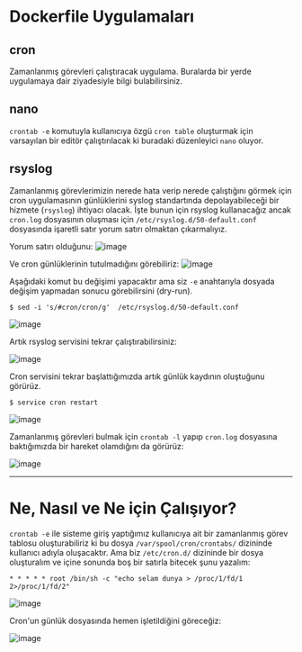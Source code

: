 # Dockerfile Uygulamaları

## cron
Zamanlanmış görevleri çalıştıracak uygulama. Buralarda bir yerde uygulamaya dair ziyadesiyle bilgi bulabilirsiniz.

## nano
`crontab -e` komutuyla kullanıcıya özgü `cron table` oluşturmak için varsayılan bir editör çalıştırılacak ki buradaki düzenleyici `nano` oluyor.

## rsyslog
Zamanlanmış görevlerimizin nerede hata verip nerede çalıştığını görmek için cron uygulamasının 
günlüklerini syslog standartında depolayabileceği bir hizmete (`rsyslog`) ihtiyacı olacak. 
İşte bunun için rsyslog kullanacağız ancak `cron.log` dosyasının oluşması için `/etc/rsyslog.d/50-default.conf` dosyasında işaretli satır yorum satırı olmaktan çıkarmalıyız.

Yorum satırı olduğunu:
![image](https://user-images.githubusercontent.com/261946/206894815-6035659e-975a-489c-8c06-6fd897caf882.png)

Ve cron günlüklerinin tutulmadığını görebiliriz:
![image](https://user-images.githubusercontent.com/261946/206895264-f48638be-4dbf-43c2-91b2-a31462c46329.png)

Aşağıdaki komut bu değişimi yapacaktır ama siz `-e` anahtarıyla dosyada değişim yapmadan sonucu görebilirsini (dry-run).

```shell
$ sed -i 's/#cron/cron/g'  /etc/rsyslog.d/50-default.conf
```

![image](https://user-images.githubusercontent.com/261946/206896439-75dce723-bcdf-44b2-b1a7-61c279a8377d.png)

Artık rsyslog servisini tekrar çalıştırabilirsiniz:

![image](https://user-images.githubusercontent.com/261946/206896936-6e38bcfe-d643-4237-bcf7-31bb97072fe2.png)

Cron servisini tekrar başlattığımızda artık günlük kaydının oluştuğunu görürüz.
```shell
$ service cron restart
```

![image](https://user-images.githubusercontent.com/261946/206897156-57214376-0da3-4707-a40e-eff1a2acbfc0.png)

Zamanlanmış görevleri bulmak için `crontab -l` yapıp `cron.log` dosyasına baktığımızda bir hareket olamdığını da görürüz:

![image](https://user-images.githubusercontent.com/261946/206897266-64f98138-1ddd-414a-bdbf-0658f1b9dcf6.png)


---

# Ne, Nasıl ve Ne için Çalışıyor?

`crontab -e` ile sisteme giriş yaptığımız kullanıcıya ait bir zamanlanmış görev tablosu oluşturabiliriz ki bu dosya `/var/spool/cron/crontabs/` dizininde kullanıcı adıyla oluşacaktır.
Ama biz `/etc/cron.d/` dizininde bir dosya oluşturalım ve içine sonunda boş bir satırla bitecek şunu yazalım:

```shell
* * * * * root /bin/sh -c "echo selam dunya > /proc/1/fd/1 2>/proc/1/fd/2"

```

![image](https://user-images.githubusercontent.com/261946/206898164-c1cbdcdf-3df9-4d11-a5d1-afdda24b10d1.png)

Cron'un günlük dosyasında hemen işletildiğini göreceğiz:

![image](https://user-images.githubusercontent.com/261946/206898145-58fba895-7d62-4a84-b93d-2eb9a10b1876.png)


